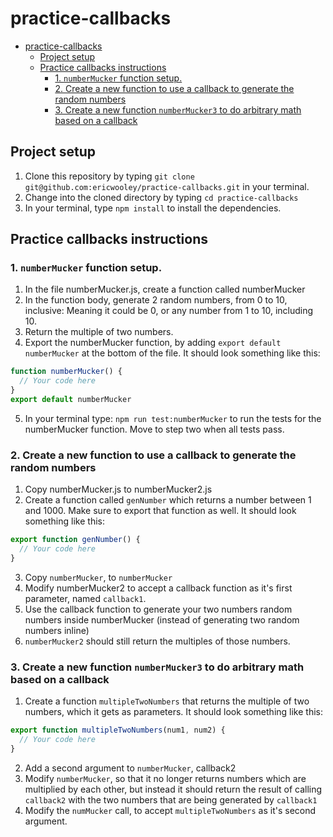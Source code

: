 # practice-callbacks
* [practice-callbacks](#practice-callbacks)
  * [Project setup](#project-setup)
  * [Practice callbacks instructions](#practice-callbacks-instructions)
    * [1. `numberMucker` function setup.](#1-numbermucker-function-setup)
    * [2. Create a new function to use a callback to generate the random numbers](#2-create-a-new-function-to-use-a-callback-to-generate-the-random-numbers)
    * [3. Create a new function `numberMucker3` to do arbitrary math based on a callback](#3-create-a-new-function-numbermucker3-to-do-arbitrary-math-based-on-a-callback)

## Project setup

1. Clone this repository by typing `git clone git@github.com:ericwooley/practice-callbacks.git` in your terminal.
2. Change into the cloned directory by typing `cd practice-callbacks`
3. In your terminal, type `npm install` to install the dependencies.

## Practice callbacks instructions

### 1. `numberMucker` function setup.

1. In the file numberMucker.js, create a function called numberMucker
2. In the function body, generate 2 random numbers, from 0 to 10, inclusive: Meaning it could be 0, or any number from 1 to 10, including 10.
3. Return the multiple of two numbers.
4. Export the numberMucker function, by adding `export default numberMucker` at the bottom of the file. It should look something like this:
  ```js
  function numberMucker() {
    // Your code here
  }
  export default numberMucker
  ```
5. In your terminal type: `npm run test:numberMucker` to run the tests for the numberMucker function. Move to step two when all tests pass.


### 2. Create a new function to use a callback to generate the random numbers

1. Copy numberMucker.js to numberMucker2.js
2. Create a function called `genNumber` which returns a number between 1 and 1000. Make sure to export that function as well. It should look something like this:
  ```js
  export function genNumber() {
    // Your code here
  }
  ```
3. Copy `numberMucker`, to `numberMucker`
4. Modify numberMucker2 to accept a callback function as it's first parameter, named `callback1`.
5. Use the callback function to generate your two numbers random numbers inside numberMucker (instead of generating two random numbers inline)
6. `numberMucker2` should still return the multiples of those numbers.

### 3. Create a new function `numberMucker3` to do arbitrary math based on a callback

1. Create a function `multipleTwoNumbers` that returns the multiple of two numbers, which it gets as parameters. It should look something like this:
  ```js
  export function multipleTwoNumbers(num1, num2) {
    // Your code here
  }
  ```
2. Add a second argument to `numberMucker`, callback2
3. Modify `numberMucker`, so that it no longer returns numbers which are multiplied by each other, but instead it should return the result of calling `callback2` with the two numbers that are being generated by `callback1`
4. Modify the `numMucker` call, to accept `multipleTwoNumbers` as it's second argument.
